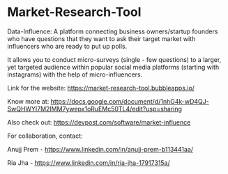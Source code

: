# Market-Research-Tool
Data-Influence:
A platform connecting business owners/startup founders who have questions that they want to ask their target market with influencers who are ready to put up polls.

It allows you to conduct micro-surveys (single - few questions) to a larger, yet targeted audience within popular social media platforms (starting with instagrams) with the help of micro-influencers.

Link for the website: https://market-research-tool.bubbleapps.io/

Know more at: https://docs.google.com/document/d/1nhG4k-wD4QJ-SwQHWYl7M2IMM7ywepx1oRuEMc50TL4/edit?usp=sharing

Also check out: https://devpost.com/software/market-influence

For collaboration, contact:

Anujj Prem - https://www.linkedin.com/in/anujj-prem-b113441aa/

Ria Jha - https://www.linkedin.com/in/ria-jha-17917315a/
